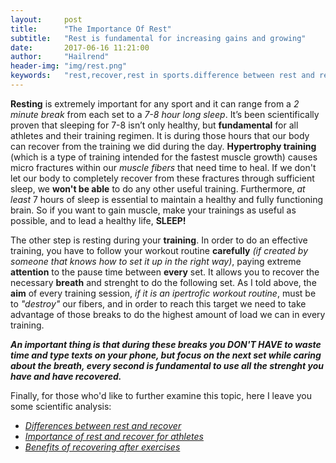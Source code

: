 ```yaml
---
layout:     post
title:      "The Importance Of Rest"
subtitle:   "Rest is fundamental for increasing gains and growing"
date:       2017-06-16 11:21:00
author:     "Hailrend"
header-img: "img/rest.png"
keywords:	"rest,recover,rest in sports.difference between rest and recover,recover to improve,sleep"
---
```

<p> <b>Resting</b> is extremely important for any sport and it can range from a <i>2 minute break</i> from each set to a <i>7-8 hour long sleep</i>. It’s been scientifically proven that sleeping for 7-8 isn’t only healthy, but <b>fundamental</b> for all athletes and their training regimen. It is during those hours that our body can recover from the training we did during the day. <b>Hypertrophy training</b> (which is a type of training intended for the fastest muscle growth) causes micro fractures within our <i>muscle fibers</i> that need time to heal. If we don't let our body to completely recover from these fractures through sufficient sleep, we <b>won't be able</b> to do any other useful training. Furthermore, <i>at least</i> 7 hours of sleep is essential to maintain a healthy and fully functioning brain. So if you want to gain muscle, make your trainings as useful as possible, and to lead a healthy life, <strong>SLEEP!</strong> </p>
<p> The other step is resting during your <b>training</b>. In order to do an effective training, you have to follow your workout routine <b>carefully</b> <i>(if created by 
	someone that knows how to set it up in the right way)</i>, paying extreme <b>attention</b> to the pause time between <b>every</b> set. It allows you to recover the necessary <b>breath</b> 
	and strenght to do the following set. As I told above, the <b>aim</b> of every training session, <i>if it is an ipertrofic workout routine</i>, must be to <i>"destroy"</i> our fibers,
	and in order to reach this target we need to take advantage of those breaks to do the highest amount of load we can in every training.</p>
<p> <b><i>An important thing is that during these breaks you DON'T HAVE to waste time and type texts on your phone, but focus on the next set while caring about the breath, every 
	second is fundamental to use all the strenght you have and have recovered.</i></b> </p>
<p> Finally, for those who'd like to further examine this topic, here I leave you some scientific analysis:
<ul>
	<li> <a href="https://breakingmuscle.com/learn/7-essential-elements-of-rest-and-recovery"><i class="fa fa-link" aria-hidden="true"> Differences between rest and recover</i></a></li>
	<li> <a href="http://msue.anr.msu.edu/news/the_importance_of_rest_and_recovery_for_athletes"><i class="fa fa-link" aria-hidden="true"> Importance of rest and recover for athletes</i></a></li>
	<li> <a href="https://www.verywell.com/the-benefits-of-rest-and-recovery-after-exercise-3120575"><i class="fa fa-link" aria-hidden="true"> Benefits of recovering after exercises</i></a></li>
</ul> </p>
